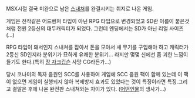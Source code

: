 MSX시절 결국 미완으로 남은 [스내쳐](%EC%8A%A4%EB%82%B4%EC%B3%90.md)를 완결시키는 취지로 나온 게임.

게임은 전작같은 어드벤처 타입이 아닌 RPG 타입으로 변경되었고 SD란 이름이 붙은것 처럼 전원 2등신의 대두캐릭터가 되었다. 그런데
엔딩에서는 SD가 아닌 리얼 사이즈 (...)

RPG 타입이 돼서인지 스내쳐를 잡아서 돈을 모아서 새 무기를 구입해야 하고 캐릭터가 2등신 SD인지라 분위기가 묘하게 유쾌한 분위기...
라지만 몇몇 신에선 좀 괴한 느낌이 들기도 한다.(특히 [장 자크깁슨](%EC%9E%A5%20%EC%9E%90%ED%81%AC%20%EA%B9%81%EC%8A%A8.md) 사망 CG라든가...)

당시 코나미의 독자 음원인 SCC를 사용하여 게임에 SCC 음원 팩이 함께 있는데 이 팩이 없으면 게임이 실행되지 않아 복제방지 효과도
있었다는 것이 특징이라면 특징.그리고 결말은 후에 나온 완전판 스내쳐와는 차이가 있다. ([어떤인물](%EB%9E%9C%EB%8D%A4%20%ED%95%98%EC%A7%88.md)의 생사가...)

